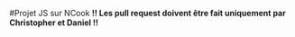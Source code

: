 #Projet JS sur NCook
**!! Les pull request doivent être fait uniquement par Christopher et Daniel !!**
